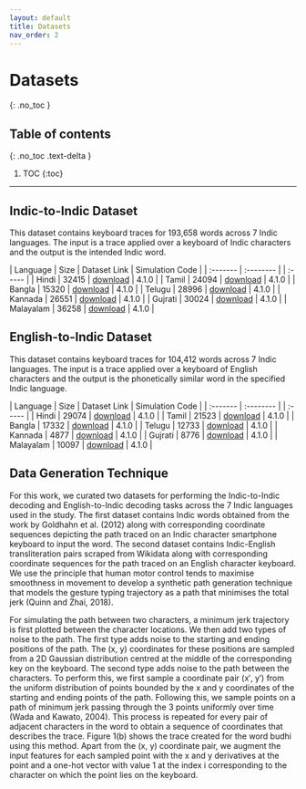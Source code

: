 ```yaml
---
layout: default
title: Datasets
nav_order: 2
---
```


# Datasets
{: .no_toc }

## Table of contents
{: .no_toc .text-delta }

1. TOC
{:toc}

---
## Indic-to-Indic Dataset

This dataset contains keyboard traces for 193,658 words across 7 Indic languages. The input is a trace applied over a keyboard of Indic characters and the output is the intended Indic word. 

| Language | Size | Dataset Link | Simulation Code | 
| :------- | :-------- | | :----- |
| Hindi  | 32415 | [download](http://nlp.stanford.edu/software/stanford-corenlp-4.1.0-models-arabic.jar) | 4.1.0 |
| Tamil | 24094 | [download](http://nlp.stanford.edu/software/stanford-corenlp-4.1.0-models-chinese.jar) | 4.1.0 |
| Bangla | 15320 | [download](http://nlp.stanford.edu/software/stanford-corenlp-4.1.0-models-english.jar) | 4.1.0 |
| Telugu | 28996 | [download](http://nlp.stanford.edu/software/stanford-corenlp-4.1.0-models-english-kbp.jar) | 4.1.0 |
| Kannada | 26551 | [download](http://nlp.stanford.edu/software/stanford-corenlp-4.1.0-models-french.jar) | 4.1.0 |
| Gujrati | 30024 | [download](http://nlp.stanford.edu/software/stanford-corenlp-4.1.0-models-german.jar) | 4.1.0 |
| Malayalam | 36258 | [download](http://nlp.stanford.edu/software/stanford-corenlp-4.1.0-models-spanish.jar) | 4.1.0 |

## English-to-Indic Dataset

This dataset contains keyboard traces for 104,412 words across 7 Indic languages. The input is a trace applied over a keyboard of English characters and the output is the phonetically similar word in the specified Indic language.

| Language | Size | Dataset Link | Simulation Code | 
| :------- | :-------- | | :----- |
| Hindi  | 29074 | [download](http://nlp.stanford.edu/software/stanford-corenlp-4.1.0-models-arabic.jar) | 4.1.0 |
| Tamil | 21523 | [download](http://nlp.stanford.edu/software/stanford-corenlp-4.1.0-models-chinese.jar) | 4.1.0 |
| Bangla | 17332 | [download](http://nlp.stanford.edu/software/stanford-corenlp-4.1.0-models-english.jar) | 4.1.0 |
| Telugu | 12733 | [download](http://nlp.stanford.edu/software/stanford-corenlp-4.1.0-models-english-kbp.jar) | 4.1.0 |
| Kannada | 4877 | [download](http://nlp.stanford.edu/software/stanford-corenlp-4.1.0-models-french.jar) | 4.1.0 |
| Gujrati | 8776 | [download](http://nlp.stanford.edu/software/stanford-corenlp-4.1.0-models-german.jar) | 4.1.0 |
| Malayalam | 10097 | [download](http://nlp.stanford.edu/software/stanford-corenlp-4.1.0-models-spanish.jar) | 4.1.0 |

## Data Generation Technique
For this work, we curated two datasets for performing the Indic-to-Indic decoding and English-to-Indic decoding tasks across the 7 Indic languages used in the study. The first dataset contains Indic words obtained from the work by Goldhahn et al. (2012) along with corresponding coordinate sequences depicting the path traced on an Indic character smartphone keyboard to input the word. The second dataset contains Indic-English transliteration pairs scraped from Wikidata along with corresponding coordinate sequences for the path traced on an English character keyboard. We use the principle that human motor control tends to maximise smoothness in movement to develop a synthetic path generation technique that models the gesture typing trajectory as a path that minimises the total jerk (Quinn and Zhai, 2018).

For simulating the path between two characters, a minimum jerk trajectory is first plotted between the character locations. We then add two types of noise to the path. The first type adds noise to the starting and ending positions of the path. The (x, y) coordinates for these positions are sampled from a 2D Gaussian distribution centred at the middle of the corresponding key on the keyboard. The second type adds noise to the path between the characters. To perform this, we first sample a coordinate pair (x′, y′) from the uniform distribution of points bounded by the x and y coordinates of the starting and ending points of the path. Following this, we sample points on a path of minimum jerk passing through the 3 points uniformly over time (Wada and Kawato, 2004). This process is repeated for every pair of adjacent characters in the word to obtain a sequence of coordinates that describes the trace. Figure 1(b) shows the trace created for the word budhi using this method. Apart from the (x, y) coordinate pair, we augment the input features for each sampled point with the x and y derivatives at the point and a one-hot vector with value 1 at the index i corresponding to the character on which the point lies on the keyboard.


